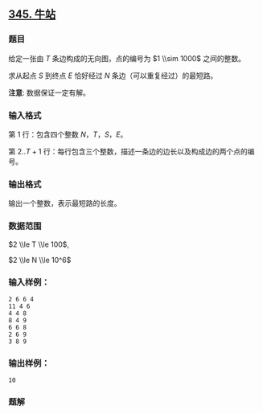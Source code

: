 ## [345\. 牛站](https://www.acwing.com/problem/content/347/)

### 题目

给定一张由 $T$ 条边构成的无向图，点的编号为 $1 \\sim 1000$ 之间的整数。

求从起点 $S$ 到终点 $E$ 恰好经过 $N$ 条边（可以重复经过）的最短路。

**注意**: 数据保证一定有解。

### 输入格式

第 $1$ 行：包含四个整数 $N，T，S，E$。

第 $2..T+1$ 行：每行包含三个整数，描述一条边的边长以及构成边的两个点的编号。

### 输出格式

输出一个整数，表示最短路的长度。

### 数据范围

$2 \\le T \\le 100$,

$2 \\le N \\le 10^6$

### 输入样例：

```
2 6 6 4
11 4 6
4 4 8
8 4 9
6 6 8
2 6 9
3 8 9
```

### 输出样例：

```
10
```

### 题解

